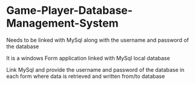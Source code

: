 # Game-Player-Database-Management-System
Needs to be linked with MySql along with the username and password of the database

It is a windows Form application linked with MySql local database

Link MySql and provide the username and password of the database in each form where data is retrieved and written from/to database
